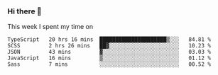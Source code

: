 ### Hi there 👋

<!--
**qiruohan/qiruohan** is a ✨ _special_ ✨ repository because its `README.md` (this file) appears on your GitHub profile.

Here are some ideas to get you started:

- 🔭 I’m currently working on ...
- 🌱 I’m currently learning ...
- 👯 I’m looking to collaborate on ...
- 🤔 I’m looking for help with ...
- 💬 Ask me about ...
- 📫 How to reach me: ...
- 😄 Pronouns: ...
- ⚡ Fun fact: ...
-->

This week I spent my time on 
<!--START_SECTION:waka-->
```text
TypeScript   20 hrs 16 mins  █████████████████████▒░░░   84.81 % 
SCSS         2 hrs 26 mins   ██▓░░░░░░░░░░░░░░░░░░░░░░   10.23 % 
JSON         43 mins         ▓░░░░░░░░░░░░░░░░░░░░░░░░   03.03 % 
JavaScript   16 mins         ▒░░░░░░░░░░░░░░░░░░░░░░░░   01.12 % 
Sass         7 mins          ░░░░░░░░░░░░░░░░░░░░░░░░░   00.52 % 
```
<!--END_SECTION:waka-->
